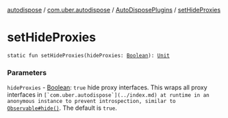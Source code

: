 [autodispose](../../index.md) / [com.uber.autodispose](../index.md) / [AutoDisposePlugins](index.md) / [setHideProxies](./set-hide-proxies.md)

# setHideProxies

`static fun setHideProxies(hideProxies: `[`Boolean`](https://kotlinlang.org/api/latest/jvm/stdlib/kotlin/-boolean/index.html)`): `[`Unit`](https://kotlinlang.org/api/latest/jvm/stdlib/kotlin/-unit/index.html)

### Parameters

`hideProxies` - [Boolean](https://kotlinlang.org/api/latest/jvm/stdlib/kotlin/-boolean/index.html): `true` hide proxy interfaces. This wraps all proxy interfaces in ``[`com.uber.autodispose`](../index.md) at runtime in an anonymous instance to prevent introspection, similar to ``[`Observable#hide()`](http://reactivex.io/RxJava/2.x/javadoc/io/reactivex/Observable.html#hide()). The default is `true`.